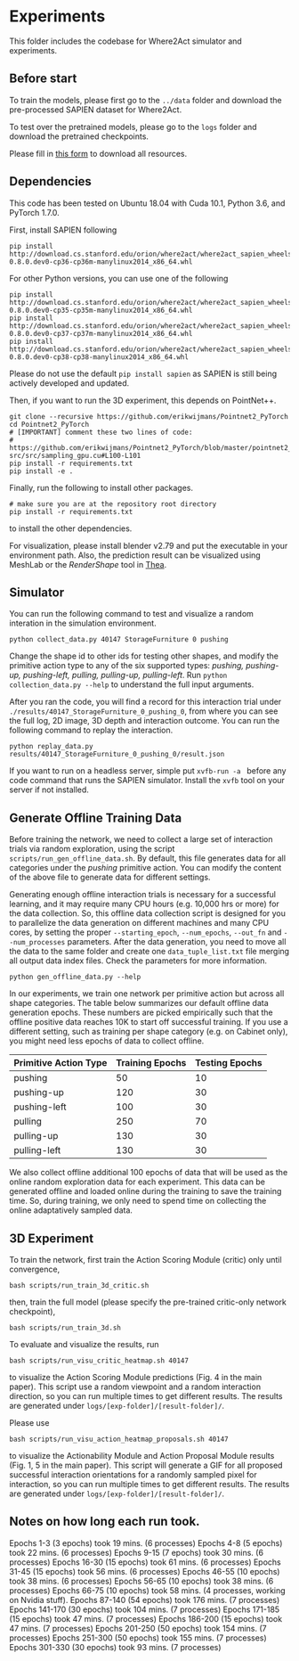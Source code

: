 # Experiments
This folder includes the codebase for Where2Act simulator and experiments.

## Before start
To train the models, please first go to the `../data` folder and download the pre-processed SAPIEN dataset for Where2Act. 

To test over the pretrained models, please go to the `logs` folder and download the pretrained checkpoints.

Please fill in [this form](https://docs.google.com/forms/d/e/1FAIpQLSegEvIM22Ta44MrKM5d-guRE4aDR5K77ZQoInLWEyib-aeCFw/viewform?usp=sf_link) to download all resources.

## Dependencies
This code has been tested on Ubuntu 18.04 with Cuda 10.1, Python 3.6, and PyTorch 1.7.0.

First, install SAPIEN following

    pip install http://download.cs.stanford.edu/orion/where2act/where2act_sapien_wheels/sapien-0.8.0.dev0-cp36-cp36m-manylinux2014_x86_64.whl

For other Python versions, you can use one of the following

    pip install http://download.cs.stanford.edu/orion/where2act/where2act_sapien_wheels/sapien-0.8.0.dev0-cp35-cp35m-manylinux2014_x86_64.whl
    pip install http://download.cs.stanford.edu/orion/where2act/where2act_sapien_wheels/sapien-0.8.0.dev0-cp37-cp37m-manylinux2014_x86_64.whl
    pip install http://download.cs.stanford.edu/orion/where2act/where2act_sapien_wheels/sapien-0.8.0.dev0-cp38-cp38-manylinux2014_x86_64.whl

Please do not use the default `pip install sapien` as SAPIEN is still being actively developed and updated.

Then, if you want to run the 3D experiment, this depends on PointNet++.

    git clone --recursive https://github.com/erikwijmans/Pointnet2_PyTorch
    cd Pointnet2_PyTorch
    # [IMPORTANT] comment these two lines of code:
    #   https://github.com/erikwijmans/Pointnet2_PyTorch/blob/master/pointnet2_ops_lib/pointnet2_ops/_ext-src/src/sampling_gpu.cu#L100-L101
    pip install -r requirements.txt
    pip install -e .

Finally, run the following to install other packages.
   
    # make sure you are at the repository root directory
    pip install -r requirements.txt

to install the other dependencies.

For visualization, please install blender v2.79 and put the executable in your environment path.
Also, the prediction result can be visualized using MeshLab or the *RenderShape* tool in [Thea](https://github.com/sidch/thea).

## Simulator
You can run the following command to test and visualize a random interation in the simulation environment.

    python collect_data.py 40147 StorageFurniture 0 pushing

Change the shape id to other ids for testing other shapes, 
and modify the primitive action type to any of the six supported types: *pushing, pushing-up, pushing-left, pulling, pulling-up, pulling-left*. 
Run `python collection_data.py --help` to understand the full input arguments. 

After you ran the code, you will find a record for this interaction trial under `./results/40147_StorageFurniture_0_pushing_0`, from where you can see the full log, 2D image, 3D depth and interaction outcome.
You can run the following command to replay the interaction.

    python replay_data.py results/40147_StorageFurniture_0_pushing_0/result.json

If you want to run on a headless server, simple put `xvfb-run -a ` before any code command that runs the SAPIEN simulator.
Install the `xvfb` tool on your server if not installed.

## Generate Offline Training Data
Before training the network, we need to collect a large set of interaction trials via random exploration, using the script `scripts/run_gen_offline_data.sh`.
By default, this file generates data for all categories under the *pushing* primitive action. 
You can modify the content of the above file to generate data for different settings.

Generating enough offline interaction trials is necessary for a successful learning, and it may require many CPU hours (e.g. 10,000 hrs or more) for the data collection.
So, this offline data collection script is designed for you to parallelize the data generation on different machines and many CPU cores, by setting the proper `--starting_epoch`, `--num_epochs`, `--out_fn` and `--num_processes` parameters.
After the data generation, you need to move all the data to the same folder and create one `data_tuple_list.txt` file merging all output data index files.
Check the parameters for more information.

    python gen_offline_data.py --help

In our experiments, we train one network per primitive action but across all shape categories.
The table below summarizes our default offline data generation epochs.
These numbers are picked empirically such that the offline positive data reaches 10K to start off successful training.
If you use a different setting, such as training per shape category (e.g. on Cabinet only), you might need less epochs of data to collect offline.

| Primitive Action Type  | Training Epochs |   Testing Epochs   |
| ------------- | ------------- |  ---------------- |  
|  pushing |  50 | 10  |  
|  pushing-up | 120  | 30  |  
|  pushing-left | 100  | 30  |  
|  pulling | 250  | 70  |  
|  pulling-up | 130  | 30  |  
|  pulling-left | 130  | 30  |  

We also collect offline additional 100 epochs of data that will be used as the online random exploration data for each experiment.
This data can be generated offline and loaded online during the training to save the training time.
So, during training, we only need to spend time on collecting the online adaptatively sampled data.

## 3D Experiment
To train the network, first train the Action Scoring Module (critic) only until convergence,

    bash scripts/run_train_3d_critic.sh

then, train the full model (please specify the pre-trained critic-only network checkpoint),

    bash scripts/run_train_3d.sh

To evaluate and visualize the results, run

    bash scripts/run_visu_critic_heatmap.sh 40147
    
to visualize the Action Scoring Module predictions (Fig. 4 in the main paper).
This script use a random viewpoint and a random interaction direction, 
so you can run multiple times to get different results.
The results are generated under `logs/[exp-folder]/[result-folder]/`.

Please use 

    bash scripts/run_visu_action_heatmap_proposals.sh 40147
    
to visualize the Actionability Module and Action Proposal Module results (Fig. 1, 5 in the main paper).
This script will generate a GIF for all proposed successful interaction orientations for a randomly sampled pixel for interaction, 
so you can run multiple times to get different results.
The results are generated under `logs/[exp-folder]/[result-folder]/`.

## Notes on how long each run took.

Epochs 1-3 (3 epochs) took 19 mins. (6 processes)
Epochs 4-8 (5 epochs) took 22 mins. (6 processes)
Epochs 9-15 (7 epochs) took 30 mins. (6 processes)
Epochs 16-30 (15 epochs) took 61 mins. (6 processes)
Epochs 31-45 (15 epochs) took 56 mins. (6 processes)
Epochs 46-55 (10 epochs) took 38 mins. (6 processes)
Epochs 56-65 (10 epochs) took 38 mins. (6 processes)
Epochs 66-75 (10 epochs) took 58 mins. (4 processes, working on Nvidia stuff).
Epochs 87-140 (54 epochs) took 176 mins. (7 processes)
Epochs 141-170 (30 epochs) took 104 mins. (7 processes)
Epochs 171-185 (15 epochs) took 47 mins. (7 processes)
Epochs 186-200 (15 epochs) took 47 mins. (7 processes)
Epochs 201-250 (50 epochs) took 154 mins. (7 processes)
Epochs 251-300 (50 epochs) took 155 mins. (7 processes)
Epochs 301-330 (30 epochs) took 93 mins. (7 processes)